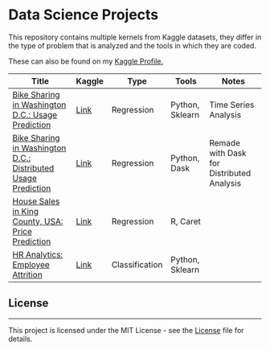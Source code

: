 # Data Science Projects

This repository contains multiple kernels from Kaggle datasets, they differ in the type of problem that is analyzed and the tools in which they are coded.

These can also be found on my [Kaggle Profile.](https://www.kaggle.com/akoury)

| Title                                | Kaggle                                                           | Type           | Tools | Notes                                     |
|--------------------------------------|------------------------------------------------------------------|----------------|----------|-------------------------------------------|
| [Bike Sharing in Washington D.C.: Usage Prediction](Bike_Sharing.ipynb) | [Link](https://www.kaggle.com/marklvl/bike-sharing-dataset/home) | Regression     | Python, Sklearn   | Time Series Analysis                              |
| [Bike Sharing in Washington D.C.: Distributed Usage Prediction](Distributed_Bike_Sharing.ipynb) | [Link](https://www.kaggle.com/marklvl/bike-sharing-dataset/home) | Regression     | Python, Dask   | Remade with Dask for Distributed Analysis |
| [House Sales in King County, USA: Price Prediction](House_Pricing.irnb) | [Link](https://www.kaggle.com/harlfoxem/housesalesprediction)    | Regression     | R, Caret       |                                           |
| [HR Analytics: Employee Attrition](Employee_Attrition.ipynb)              | [Link](https://www.kaggle.com/lnvardanyan/hr-analytics)          | Classification | Python, Sklearn   |                                           |

## License
---
This project is licensed under the MIT License - see the [License](LICENSE) file for details.